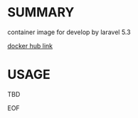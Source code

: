 # SUMMARY
container image for develop by laravel 5.3

[docker hub link](https://hub.docker.com/r/itooww/laravel-5.3/)

# USAGE
TBD

EOF
